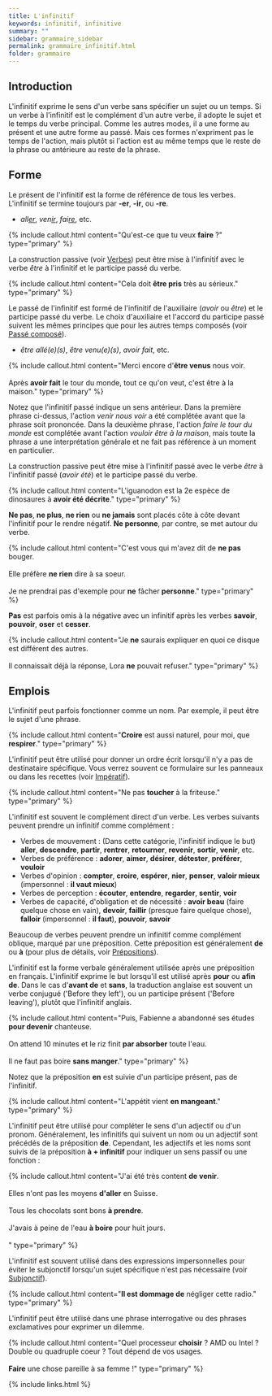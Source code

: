 ```yaml
---
title: L'infinitif
keywords: infinitif, infinitive
summary: ""
sidebar: grammaire_sidebar
permalink: grammaire_infinitif.html
folder: grammaire
---
```


## Introduction

L'infinitif exprime le sens d'un verbe sans spécifier un sujet ou un temps. Si un verbe à l'infinitif est le complément d'un autre verbe, il adopte le sujet et le temps du verbe principal. Comme les autres modes, il a une forme au présent et une autre forme au passé. Mais ces formes n'expriment pas le temps de l'action, mais plutôt si l'action est au même temps que le reste de la phrase ou antérieure au reste de la phrase.

## Forme

Le présent de l'infinitif est la forme de référence de tous les verbes. L'infinitif se termine toujours par **-er**, **-ir**, ou **-re**.
+ *all<ins>er</ins>*, *ven<ins>ir</ins>*, *fai<ins>re</ins>*, etc.

{% include callout.html content="Qu'est-ce que tu veux **faire**&nbsp;?" type="primary" %}

La construction passive (voir [Verbes](grammaire_verbes.html#alternances-de-valence)) peut être mise à l'infinitif avec le verbe *être* à l'infinitif et le participe passé du verbe.

{% include callout.html content="Cela doit **être pris** très au sérieux." type="primary" %}

Le passé de l'infinitif est formé de l'infinitif de l'auxiliaire (*avoir* ou *être*) et le participe passé du verbe. Le choix d'auxiliaire et l'accord du participe passé suivent les mêmes principes que pour les autres temps composés (voir [Passé composé](/grammaire_passé_composé.html#laccord)).
+ *être allé(e)(s)*, *être venu(e)(s)*, *avoir fait*, etc.

{% include callout.html content="Merci encore d'**être venus** nous voir.<br/><br/>Après **avoir fait** le tour du monde, tout ce qu'on veut, c'est être à la maison." type="primary" %}

Notez que l'infinitif passé indique un sens antérieur. Dans la première phrase ci-dessus, l'action *venir nous voir* a été complétée avant que la phrase soit prononcée. Dans la deuxième phrase, l'action *faire le tour du monde* est complétée avant l'action *vouloir être à la maison*, mais toute la phrase a une interprétation générale et ne fait pas référence à un moment en particulier.

La construction passive peut être mise à l'infinitif passé avec le verbe *être* à l'infinitif passé (*avoir été*) et le participe passé du verbe.

{% include callout.html content="L'iguanodon est la 2e espèce de dinosaures à **avoir été décrite**." type="primary" %}

**Ne pas**, **ne plus**, **ne rien** ou **ne jamais** sont placés côte à côte devant l'infinitif pour le rendre négatif. **Ne personne**, par contre, se met autour du verbe.

{% include callout.html content="C'est vous qui m'avez dit de **ne pas** bouger.<br/><br/>Elle préfère **ne rien** dire à sa soeur.<br/><br/>Je ne prendrai pas d'exemple pour **ne** fâcher **personne**." type="primary" %}

**Pas** est parfois omis à la négative avec un infinitif après les verbes **savoir**, **pouvoir**, **oser** et **cesser**.

{% include callout.html content="Je **ne** saurais expliquer en quoi ce disque est différent des autres.<br/><br/>Il connaissait déjà la réponse, Lora **ne** pouvait refuser." type="primary" %}

## Emplois

L'infinitif peut parfois fonctionner comme un nom. Par exemple, il peut être le sujet d'une phrase.

{% include callout.html content="**Croire** est aussi naturel, pour moi, que **respirer**." type="primary" %}

L'infinitif peut être utilisé pour donner un ordre écrit lorsqu'il n'y a pas de destinataire spécifique. Vous verrez souvent ce formulaire sur les panneaux ou dans les recettes (voir [Impératif](/grammaire_impératif.html)).

{% include callout.html content="Ne pas **toucher** à la friteuse." type="primary" %}

L'infinitif est souvent le complément direct d'un verbe. Les verbes suivants peuvent prendre un infinitif comme complément&nbsp;:

* Verbes de mouvement&nbsp;: (Dans cette catégorie, l'infinitif indique le but) **aller**, **descendre**, **partir**, **rentrer**, **retourner**, **revenir**, **sortir**, **venir**, etc.
* Verbes de préférence&nbsp;: **adorer**, **aimer**, **désirer**, **détester**, **préférer**, **vouloir**
* Verbes d'opinion&nbsp;: **compter**, **croire**, **espérer**, **nier**, **penser**, **valoir mieux** (impersonnel : **il vaut mieux**)
* Verbes de perception&nbsp;: **écouter**, **entendre**, **regarder**, **sentir**, **voir**
* Verbes de capacité, d'obligation et de nécessité&nbsp;: **avoir beau** (faire quelque chose en vain), **devoir**, **faillir** (presque faire quelque chose), **falloir** (impersonnel&nbsp;: **il faut**), **pouvoir**, **savoir**

Beaucoup de verbes peuvent prendre un infinitif comme complément oblique, marqué par une préposition. Cette préposition est généralement **de** ou **à** (pour plus de détails, voir [Prépositions](/grammaire_prépositions.html#verbe-prép-verbe)).

L'infinitif est la forme verbale généralement utilisée après une préposition en français. L'infinitif exprime le but lorsqu'il est utilisé après **pour** ou **afin de**. Dans le cas d'**avant de** et **sans**, la traduction anglaise est souvent un verbe conjugué ('Before they left'), ou un participe présent ('Before leaving'), plutôt que l'infinitif anglais.

{% include callout.html content="Puis, Fabienne a abandonné ses études **pour devenir** chanteuse.<br/><br/>On attend 10 minutes et le riz finit **par absorber** toute l'eau.<br/><br/>Il ne faut pas boire **sans manger**." type="primary" %}

Notez que la préposition **en** est suivie d'un participe présent, pas de l'infinitif.

{% include callout.html content="L'appétit vient **en mangeant**." type="primary" %}

L'infinitif peut être utilisé pour compléter le sens d'un adjectif ou d'un pronom. Généralement, les infinitifs qui suivent un nom ou un adjectif sont précédés de la préposition **de**. Cependant, les adjectifs et les noms sont suivis de la préposition **à + infinitif** pour indiquer un sens passif ou une fonction&nbsp;:

{% include callout.html content="J'ai été très content **de venir**.<br/><br/>Elles n'ont pas les moyens **d'aller** en Suisse.<br/><br/>Tous les chocolats sont bons **à prendre**.<br/><br/>J'avais à peine de l'eau **à boire** pour huit jours.<br/><br/>" type="primary" %}

L'infinitif est souvent utilisé dans des expressions impersonnelles pour éviter le subjonctif lorsqu'un sujet spécifique n'est pas nécessaire (voir [Subjonctif](/grammaire_subjonctif.html#moyens-déviter-le-subjonctif)).

{% include callout.html content="**Il est dommage de** négliger cette radio." type="primary" %}

L'infinitif peut être utilisé dans une phrase interrogative ou des phrases exclamatives pour exprimer un dilemme.

{% include callout.html content="Quel processeur **choisir**&nbsp;? AMD ou Intel&nbsp;? Double ou quadruple coeur&nbsp;? Tout dépend de vos usages.<br/><br/>**Faire** une chose pareille à sa femme&nbsp;!" type="primary" %}

{% include links.html %}
